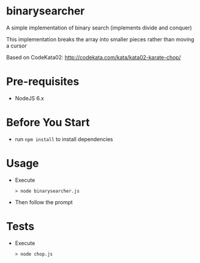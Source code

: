 # binarysearcher
A simple implementation of binary search (implements divide and conquer)

This implementation breaks the array into smaller pieces rather than moving a cursor

Based on CodeKata02: http://codekata.com/kata/kata02-karate-chop/

# Pre-requisites

- NodeJS 6.x

# Before You Start

- run `npm install` to install dependencies

# Usage


- Execute
	```
	> node binarysearcher.js
	```
- Then follow the prompt

# Tests

- Execute 

	```
	> node chop.js
	```

